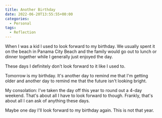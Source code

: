 ```yaml
---
title: Another Birthday
date: 2022-06-20T13:55:55+00:00
categories:
  - Personal
tags:
  - Reflection
---
```


When I was a kid I used to look forward to my birthday. We usually spent it on the beach in Panama City Beach and the family would go out to lunch or dinner together while I generally just enjoyed the day.

These days I definitely don't look forward to it like I used to.

Tomorrow is my birthday. It's another day to remind me that I'm getting older and another day to remind me that the future isn't looking bright.

My consolation: I've taken the day off this year to round out a 4-day weekend. That's about all I have to look forward to though. Frankly, that's about all I can ask of anything these days.

Maybe one day I'll look forward to my birthday again. This is not that year.